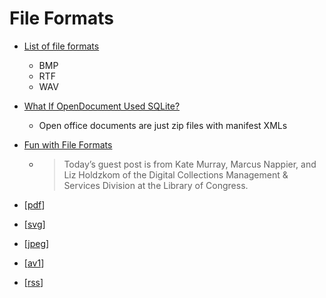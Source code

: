 File Formats
============

* [List of file formats](https://en.wikipedia.org/wiki/List_of_file_formats)
    * BMP
    * RTF
    * WAV

* [What If OpenDocument Used SQLite?](https://www.sqlite.org/affcase1.html)
    * Open office documents are just zip files with manifest XMLs

* [Fun with File Formats](https://blogs.loc.gov/thesignal/2021/12/fun-with-file-formats/)
    * > Today’s guest post is from Kate Murray, Marcus Nappier, and Liz Holdzkom of the Digital Collections Management & Services Division at the Library of Congress.

* [[pdf]]
* [[svg]]
* [[jpeg]]
* [[av1]]
* [[rss]]


[//begin]: # "Autogenerated link references for markdown compatibility"
[pdf]: pdf.md "PDF"
[svg]: svg.md "SVG"
[jpeg]: jpeg.md "JPEG"
[av1]: av1.md "AV1"
[rss]: rss.md "rss"
[//end]: # "Autogenerated link references"